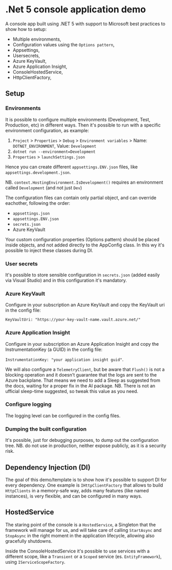 # .Net 5 console application demo

A console app built using .NET 5 with support to Microsoft best practices to show how to setup:

- Multiple environments,
- Configuration values using the `Options pattern`,
- Appsettings,
- Usersecrets,
- Azure KeyVault,
- Azure Application Insight,
- ConsoleHostedService,
- HttpClientFactory,

## Setup

### Environments

It is possible to configure multiple environments (Development, Test, Production, etc) in different ways.
Then it's possible to run with a specific environment configuration, as example:

1. `Project` >  `Properties` > `Debug` > `Environment variables` > Name: `DOTNET_ENVIRONMENT`, Value: `Development`
2. `dotnet run --environment=Development`
3. `Properties` > `launchSettings.json`

Hence you can create different `appsettings.ENV.json` files, like `appsettings.development.json`.

NB. `context.HostingEnvironment.IsDevelopment()` requires an environment called `Development` (and not just `Dev`)

The configuration files can contain only partial object, and can override eachother, following the order:

- `appsettings.json`
- `appsettings.ENV.json`
- `secrets.json`
- Azure KeyVault

Your custom configuration properties (Options pattern) should be placed inside objects, and not added directly to the AppConfig class.
In this wy it's possible to inject these classes during DI.

### User secrets

It's possible to store sensible configuration in `secrets.json` (added easily via Visual Studio) and in this configuration it's mandatory.

### Azure KeyVault

Configure in your subscription an Azure KeyVault and copy the KeyVault uri in the config file:

`KeyVaultUri: "https://your-key-vault-name.vault.azure.net/"`

### Azure Application Insight

Configure in your subscription an Azure Application Insight and copy the InstrumentationKey (a GUID) in the config file:

`InstrumentationKey: "your application insight guid"`.

We will also configure a `TelemetryClient`, but be aware that `Flush()` is not a blocking operation and it doesn't guarantee that the logs are sent to the Azure backplane. That means we need to add a Sleep as suggested from the docs, waiting for a proper fix in the AI package.
NB. There is not an ufficial sleep-time suggested, so tweak this value as you need.

### Configure logging

The logging level can be configured in the config files.

### Dumping the built configuration

It's possible, just for debugging purposes, to dump out the configuration tree.
NB. do not use in production, neither expose publicly, as it is a security risk.

## Dependency Injection (DI)

The goal of this demo/template is to show how it's possible to support DI for every dependency. One example is `IHttpClientFactory` that allows to build `HttpClients` in a memory-safe way, adds many features (like named instances), is very flexible, and can be configured in many ways.

## HostedService

The staring point of the console is a `HostedService`, a Singleton that the framework will manage for us, and will take care of calling `StartAsync` and `StopAsync` in the right moment in the application lifecycle, allowing also gracefully shutdowns.

Inside the ConsoleHostedService it's possible to use services with a different scope, like a `Transient` or a `Scoped` service (es. `EntityFramework`), using `IServiceScopeFactory`.
